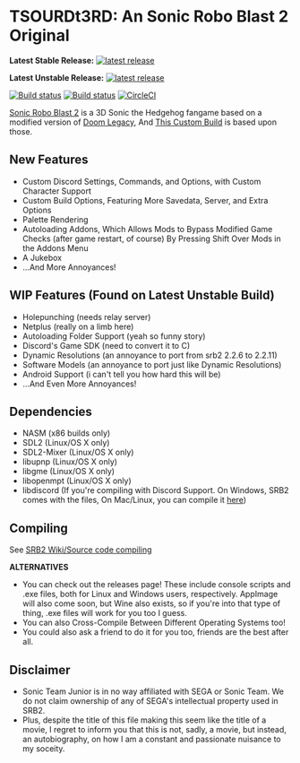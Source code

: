 # TSOURDt3RD: An Sonic Robo Blast 2 Original
**Latest Stable Release:** [![latest release](https://badgen.net/github/release/starmaniakg/the-story-of-uncapped-revengence-discord-the-3rd/stable)](https://github.com/StarManiaKG/The-Story-Of-Uncapped-Revengence-Discord-the-3rd/releases/latest)

**Latest Unstable Release:** [![latest release](https://badgen.net/github/release/starmaniakg/the-story-of-uncapped-revengence-discord-the-3rd)](https://github.com/StarManiaKG/The-Story-Of-Uncapped-Revengence-Discord-the-3rd/releases/latest)

[![Build status](https://ci.appveyor.com/api/projects/status/399d4hcw9yy7hg2y?svg=true)](https://ci.appveyor.com/project/STJr/srb2)
[![Build status](https://travis-ci.org/STJr/SRB2.svg?branch=master)](https://travis-ci.org/STJr/SRB2)
[![CircleCI](https://circleci.com/gh/STJr/SRB2/tree/master.svg?style=svg)](https://circleci.com/gh/STJr/SRB2/tree/master)

[Sonic Robo Blast 2](https://srb2.org/) is a 3D Sonic the Hedgehog fangame based on a modified version of [Doom Legacy](http://doomlegacy.sourceforge.net/), And [This Custom Build](https://github.com/StarManiaKG/The-Story-Of-Uncapped-Revengence-Discord-the-3rd) is based upon those.

## New Features
  - Custom Discord Settings, Commands, and Options, with Custom Character Support
  - Custom Build Options, Featuring More Savedata, Server, and Extra Options
  - Palette Rendering
  - Autoloading Addons, Which Allows Mods to Bypass Modified Game Checks (after game restart, of course) By Pressing Shift Over Mods in the Addons Menu
  - A Jukebox	  
  - ...And More Annoyances!
  
## WIP Features (Found on Latest Unstable Build)
  - Holepunching (needs relay server)
  - Netplus (really on a limb here)
  - Autoloading Folder Support (yeah so funny story)
  - Discord's Game SDK (need to convert it to C)
  - Dynamic Resolutions (an annoyance to port from srb2 2.2.6 to 2.2.11)
  - Software Models (an annoyance to port just like Dynamic Resolutions)
  - Android Support (i can't tell you how hard this will be)
  - ...And Even More Annoyances!
      
## Dependencies
- NASM (x86 builds only)
- SDL2 (Linux/OS X only)
- SDL2-Mixer (Linux/OS X only)
- libupnp (Linux/OS X only)
- libgme (Linux/OS X only)
- libopenmpt (Linux/OS X only)
- libdiscord (If you're compiling with Discord Support. On Windows, SRB2 comes with the files, On Mac/Linux, you can compile it [here](https://github.com/discord/discord-rpc))

## Compiling

See [SRB2 Wiki/Source code compiling](http://wiki.srb2.org/wiki/Source_code_compiling)

**ALTERNATIVES**
- You can check out the releases page! These include console scripts and .exe files, both for Linux and Windows users, respectively. AppImage will also come soon, but Wine also exists, so if you're into that type of thing, .exe files will work for you too I guess.
- You can also Cross-Compile Between Different Operating Systems too!
- You could also ask a friend to do it for you too, friends are the best after all.

## Disclaimer
- Sonic Team Junior is in no way affiliated with SEGA or Sonic Team. We do not claim ownership of any of SEGA's intellectual property used in SRB2.
- Plus, despite the title of this file making this seem like the title of a movie, I regret to inform you that this is not, sadly, a movie, but instead, an autobiography, on how I am a constant and passionate nuisance to my soceity.
